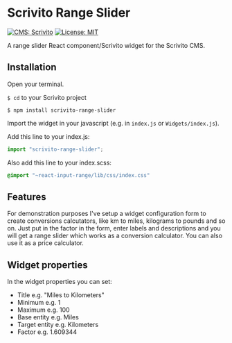 # Scrivito Range Slider
[![CMS: Scrivito](https://img.shields.io/badge/CMS-Scrivito-brightgreen.svg)](https://scrivito.com) [![License: MIT](https://img.shields.io/badge/License-MIT-blue.svg)](https://opensource.org/licenses/MIT)

A range slider React component/Scrivito widget for the Scrivito CMS.

## Installation

Open your terminal.

`$ cd` to your Scrivito project

```shell
$ npm install scrivito-range-slider
```

Import the widget in your javascript (e.g. in `index.js` or `Widgets/index.js`).

Add this line to your index.js:

```js
import "scrivito-range-slider";
```

Also add this line to your index.scss:

```scss
@import "~react-input-range/lib/css/index.css"
```

## Features
For demonstration purposes I've setup a widget configuration form to create conversions calcutators, like km to miles, kilograms to pounds and so on. Just put in the factor in the form, enter labels and descriptions and you will get a range slider which works as a conversion calculator. You can also use it as a price calculator.

## Widget properties

In the widget properties you can set:
- Title e.g. "Miles to Kilometers"
- Minimum e.g. 1
- Maximum e.g. 100
- Base entity e.g. Miles
- Target entity e.g. Kilometers
- Factor e.g. 1.609344